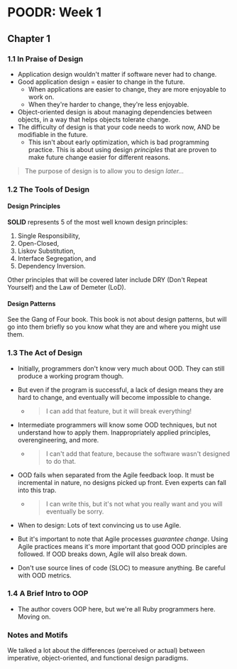 # POODR: Week 1

## Chapter 1

### 1.1 In Praise of Design

- Application design wouldn't matter if software never had to change.
- Good application design = easier to change in the future.
  - When applications are easier to change, they are more enjoyable to work on.
  - When they're harder to change, they're less enjoyable.
- Object-oriented design is about managing dependencies between objects, in a way that helps objects tolerate change.
- The difficulty of design is that your code needs to work now, AND be modifiable in the future.
  - This isn't about early optimization, which is bad programming practice. This is about using design _principles_ that are proven to make future change easier for different reasons.

> The purpose of design is to allow you to design _later..._

### 1.2 The Tools of Design

#### Design Principles

**SOLID** represents 5 of the most well known design principles:

1. Single Responsibility,
2. Open-Closed,
3. Liskov Substitution,
4. Interface Segregation, and
5. Dependency Inversion.

Other principles that will be covered later include DRY (Don't Repeat Yourself) and the Law of Demeter (LoD).

#### Design Patterns

See the Gang of Four book. This book is not about design patterns, but will go into them briefly so you know what they are and where you might use them.

### 1.3 The Act of Design

- Initially, programmers don't know very much about OOD. They can still produce a working program though.

- But even if the program is successful, a lack of design means they are hard to change, and eventually will become impossible to change.

  - > I can add that feature, but it will break everything!

- Intermediate programmers will know some OOD techniques, but not understand how to apply them. Inappropriately applied principles, overengineering, and more.

  - > I can't add that feature, because the software wasn't designed to do that.

- OOD fails when separated from the Agile feedback loop. It must be incremental in nature, no designs picked up front. Even experts can fall into this trap.

  - > I can write this, but it's not what you really want and you will eventually be sorry.

- When to design: Lots of text convincing us to use Agile.

- But it's important to note that Agile processes _guarantee change_. Using Agile practices means it's more important that good OOD principles are followed. If OOD breaks down, Agile will also break down.

- Don't use source lines of code (SLOC) to measure anything. Be careful with OOD metrics.

### 1.4 A Brief Intro to OOP

- The author covers OOP here, but we're all Ruby programmers here. Moving on.

### Notes and Motifs

We talked a lot about the differences (perceived or actual) between imperative, object-oriented, and functional design paradigms.
